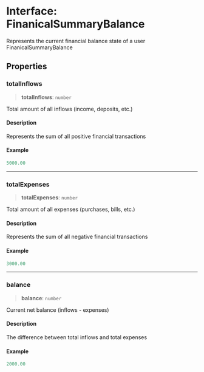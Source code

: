 # Interface: FinanicalSummaryBalance

Represents the current financial balance state of a user
 FinanicalSummaryBalance

## Properties

### totalInflows

> **totalInflows**: `number`

Total amount of all inflows (income, deposits, etc.)

#### Description

Represents the sum of all positive financial transactions

#### Example

```ts
5000.00
```

***

### totalExpenses

> **totalExpenses**: `number`

Total amount of all expenses (purchases, bills, etc.)

#### Description

Represents the sum of all negative financial transactions

#### Example

```ts
3000.00
```

***

### balance

> **balance**: `number`

Current net balance (inflows - expenses)

#### Description

The difference between total inflows and total expenses

#### Example

```ts
2000.00
```
